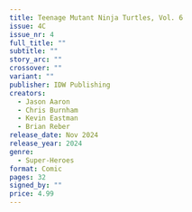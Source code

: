 ```yaml
---
title: Teenage Mutant Ninja Turtles, Vol. 6
issue: 4C
issue_nr: 4
full_title: ""
subtitle: ""
story_arc: ""
crossover: ""
variant: ""
publisher: IDW Publishing
creators:
  - Jason Aaron
  - Chris Burnham
  - Kevin Eastman
  - Brian Reber
release_date: Nov 2024
release_year: 2024
genre:
  - Super-Heroes
format: Comic
pages: 32
signed_by: ""
price: 4.99
---
```

